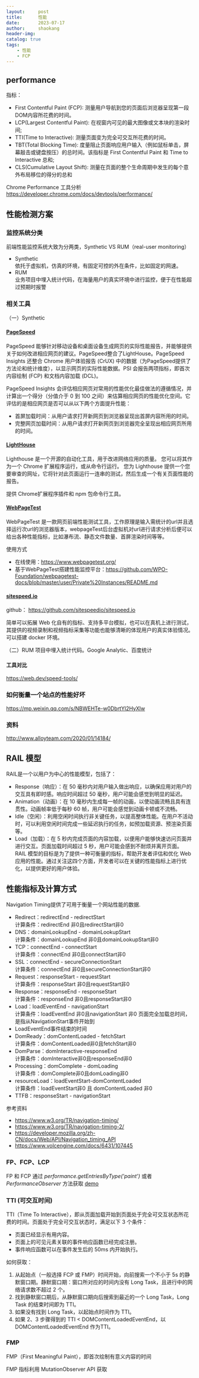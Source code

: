 ```yaml
---
layout:     post
title:      性能
date:       2023-07-17
author:     shaokang
header-img:
catalog: true
tags:
    - 性能
    - FCP
---
```


## performance
指标：
* First Contentful Paint (FCP):  测量用户导航到您的页面后浏览器呈现第一段DOM内容所花费的时间。
* LCP(Largest Contentful Paint): 在视窗内可见的最大图像或文本块的渲染时间;
* TTI(Time to Interactive): 测量页面变为完全可交互所花费的时间。
* TBT(Total Blocking Time): 度量阻止页面响应用户输入（例如鼠标单击，屏幕敲击或键盘按压）的总时间。该指标是 First Contentful Paint 和 Time to Interactive 总和;
* CLS(Cumulative Layout Shift): 测量在页面的整个生命周期中发生的每个意外布局移位的得分的总和

Chrome Performance 工具分析
https://developer.chrome.com/docs/devtools/performance/

## 性能检测方案
### 监控系统分类
前端性能监控系统大致为分两类，Synthetic VS RUM（real-user monitoring）

* Synthetic  
依托于虚拟机，仿真的环境，有固定可控的外在条件，比如固定的网速。
* RUM  
业务项目中埋入统计代码，在海量用户的真实环境中进行监控，便于在性能超过预期时报警

### 相关工具
（一）Synthetic
#### [PageSpeed](https://pagespeed.web.dev/)
PageSpeed 能够针对移动设备和桌面设备生成网页的实际性能报告，并能够提供关于如何改进相应网页的建议。PageSpeed整合了LightHouse。PageSpeed Insights 还整合 Chrome 用户体验报告 (CrUX) 中的数据（为PageSpeed提供了方法论和统计维度），以显示网页的实际性能数据。PSI 会报告两项指标，即首次内容绘制 (FCP) 和文档内容加载 (DCL)。

PageSpeed Insights 会评估相应网页对常用的性能优化最佳做法的遵循情况，并计算出一个得分（分值介于 0 到 100 之间）来估算相应网页的性能优化空间。它评估的是相应网页是否可以从以下两个方面提升性能：
* 首屏加载时间：从用户请求打开新网页到浏览器呈现出首屏内容所用的时间。
* 完整网页加载时间：从用户请求打开新网页到浏览器完全呈现出相应网页所用的时间。

#### [LightHouse](https://developer.chrome.com/docs/lighthouse/overview/)
Lighthouse 是一个开源的自动化工具，用于改进网络应用的质量。 您可以将其作为一个 Chrome 扩展程序运行，或从命令行运行。 您为 Lighthouse 提供一个您要审查的网址，它将针对此页面运行一连串的测试，然后生成一个有关页面性能的报告。

提供 Chrome扩展程序插件和 npm 包命令行工具。

#### [WebPageTest](https://www.webpagetest.org/)
WebPageTest 是一款网页前端性能测试工具，工作原理是输入需统计的url并且选择运行次url的浏览器版本，webpageTest后台虚拟机对url进行请求分析后便可以给出各种性能指标，比如瀑布流、静态文件数量、首屏渲染时间等等。

使用方式
* 在线使用：https://www.webpagetest.org/
* 基于WebPageTest搭建性能监控平台：https://github.com/WPO-Foundation/webpagetest-docs/blob/master/user/Private%20Instances/README.md

#### [sitespeed.io](https://www.sitespeed.io/)
github： https://github.com/sitespeedio/sitespeed.io

简单可以拓展 Web 化自有的指标、支持多平台模拟，也可以在真机上进行测试，其提供的视频录制和视频指标采集等功能也能够清晰的体现用户的真实体验情况。可以搭建 docker 环境。

（二）RUM
项目中埋入统计代码。Google Analytic、百度统计

#### 工具对比
https://web.dev/speed-tools/


### 如何衡量一个站点的性能好坏
https://mp.weixin.qq.com/s/NBWEHTe-w0DbrtYl2HyXlw

### 资料
http://www.alloyteam.com/2020/01/14184/

## RAIL 模型
RAIL是一个以用户为中心的性能模型，包括了：
* Response（响应）：在 50 毫秒内对用户输入做出响应，以确保应用对用户的交互具有即时感。响应时间超过 50 毫秒，用户可能会感觉到明显的延迟。
* Animation（动画）：在 10 毫秒内生成每一帧的动画，以使动画流畅且具有连贯性。动画帧率低于每秒 60 帧，用户可能会感觉到动画卡顿或不流畅。
* Idle（空闲）：利用空闲时间执行非关键任务，以提高整体性能。在用户不活动时，可以利用空闲时间完成一些延迟执行的任务，如预加载资源、预渲染页面等。
* Load（加载）：在 5 秒内完成页面的内容加载，以便用户能够快速访问页面并进行交互。页面加载时间超过 5 秒，用户可能会感到不耐烦并离开页面。
RAIL 模型的目标是为了提供一种可衡量的指标，帮助开发者评估和优化 Web 应用的性能。通过关注这四个方面，开发者可以在关键的性能指标上进行优化，以提供更好的用户体验。

## 性能指标及计算方式
Navigation Timing提供了可用于衡量一个网站性能的数据.
* Redirect：redirectEnd - redirectStart  
计算条件：redirectEnd 非0且redirectStart非0
* DNS：domainLookupEnd - domainLookupStart  
计算条件：domainLookupEnd 非0且domainLookupStart非0
* TCP：connectEnd - connectStart  
计算条件：connectEnd 非0且connectStart非0
* SSL：connectEnd - secureConnectionStart  
计算条件：connectEnd 非0且secureConnectionStart非0
* Request：responseStart - requestStart  
计算条件：responseStart 非0且requestStart非0
* Response：responseEnd - responseStart  
计算条件：responseEnd 非0且responseStart非0
* Load：loadEventEnd - navigationStart  
计算条件：loadEventEnd 非0且navigationStart 非0
页面完全加载总时间，是指从NavigationStart事件开始到
* LoadEventEnd事件结束的时间
* DomReady：domContentLoaded - fetchStart  
计算条件：domContentLoaded非0且fetchStart非0
* DomParse：domInteractive-responseEnd  
计算条件：domInteractive非0且responseEnd非0
* Processing：domComplete - domLoading  
计算条件：domComplete非0且domLoading非0
* resourceLoad：loadEventStart-domContentLoaded  
计算条件：loadEventStart非0 且 domContentLoaded 非0
* TTFB：responseStart - navigationStart

参考资料
* https://www.w3.org/TR/navigation-timing/
* https://www.w3.org/TR/navigation-timing-2/
* https://developer.mozilla.org/zh-CN/docs/Web/API/Navigation_timing_API
* https://www.volcengine.com/docs/6431/107445

### FP、FCP、LCP
FP 和 FCP 通过 *performance.getEntriesByType('paint')* 或者 *PerformanceObserver* 方法获取
[demo](https://github.com/kanglover/learn/blob/master/performance/index.js)

### TTI (可交互时间)
TTI（Time To Interactive），即从页面加载开始到页面处于完全可交互状态所花费的时间。页面处于完全可交互状态时，满足以下 3 个条件：
* 页面已经显示有用内容。
* 页面上的可见元素关联的事件响应函数已经完成注册。
* 事件响应函数可以在事件发生后的 50ms 内开始执行。

如何获取：
1. 从起始点（一般选择 FCP 或 FMP）时间开始，向前搜索一个不小于 5s 的静默窗口期。静默窗口期：窗口所对应的时间内没有 Long Task，且进行中的网络请求数不超过 2 个。
2. 找到静默窗口期后，从静默窗口期向后搜索到最近的一个 Long Task，Long Task 的结束时间即为 TTI。
3. 如果没有找到 Long Task，以起始点时间作为 TTI。
4. 如果 2、3 步骤得到的 TTI < DOMContentLoadedEventEnd，以 DOMContentLoadedEventEnd 作为TTI。

### FMP
FMP（First Meaningful Paint），即首次绘制有意义内容的时间

FMP 指标利用 MutationObserver API 获取